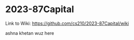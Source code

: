# 2023-87Capital

Link to Wiki: https://github.com/cs210/2023-87Capital/wiki

ashna khetan wuz here
